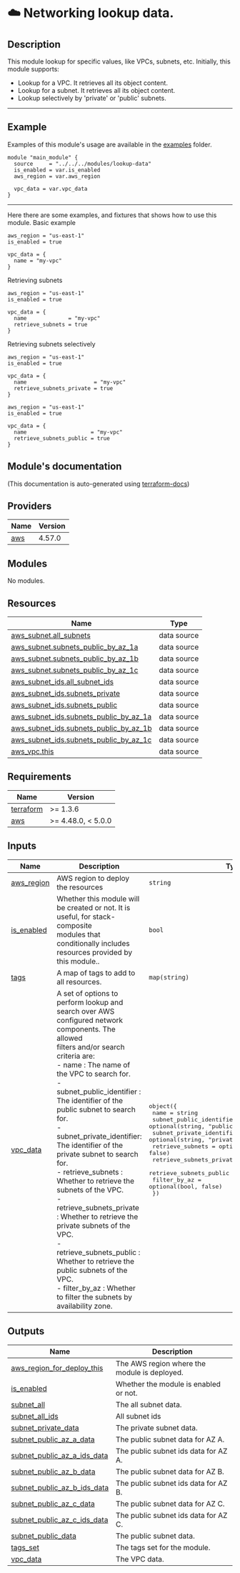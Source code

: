 <!-- BEGIN_TF_DOCS -->
# ☁️ Networking lookup data.
## Description

This module lookup for specific values, like VPCs, subnets, etc. Initially, this module supports:
- Lookup for a VPC. It retrieves all its object content.
- Lookup for a subnet. It retrieves all its object content.
- Lookup selectively by 'private' or 'public' subnets.

---
## Example
Examples of this module's usage are available in the [examples](./examples) folder.

```hcl
module "main_module" {
  source     = "../../../modules/lookup-data"
  is_enabled = var.is_enabled
  aws_region = var.aws_region

  vpc_data = var.vpc_data
}
```
---

Here there are some examples, and fixtures that shows how to use this module.
Basic example
```hcl
aws_region = "us-east-1"
is_enabled = true

vpc_data = {
  name = "my-vpc"
}
```

Retrieving subnets
```hcl
aws_region = "us-east-1"
is_enabled = true

vpc_data = {
  name             = "my-vpc"
  retrieve_subnets = true
}
```

Retrieving subnets selectively
```hcl
aws_region = "us-east-1"
is_enabled = true

vpc_data = {
  name                     = "my-vpc"
  retrieve_subnets_private = true
}
```

```hcl
aws_region = "us-east-1"
is_enabled = true

vpc_data = {
  name                    = "my-vpc"
  retrieve_subnets_public = true
}
```

## Module's documentation
(This documentation is auto-generated using [terraform-docs](https://terraform-docs.io))
## Providers

| Name | Version |
|------|---------|
| <a name="provider_aws"></a> [aws](#provider\_aws) | 4.57.0 |

## Modules

No modules.

## Resources

| Name | Type |
|------|------|
| [aws_subnet.all_subnets](https://registry.terraform.io/providers/hashicorp/aws/latest/docs/data-sources/subnet) | data source |
| [aws_subnet.subnets_public_by_az_1a](https://registry.terraform.io/providers/hashicorp/aws/latest/docs/data-sources/subnet) | data source |
| [aws_subnet.subnets_public_by_az_1b](https://registry.terraform.io/providers/hashicorp/aws/latest/docs/data-sources/subnet) | data source |
| [aws_subnet.subnets_public_by_az_1c](https://registry.terraform.io/providers/hashicorp/aws/latest/docs/data-sources/subnet) | data source |
| [aws_subnet_ids.all_subnet_ids](https://registry.terraform.io/providers/hashicorp/aws/latest/docs/data-sources/subnet_ids) | data source |
| [aws_subnet_ids.subnets_private](https://registry.terraform.io/providers/hashicorp/aws/latest/docs/data-sources/subnet_ids) | data source |
| [aws_subnet_ids.subnets_public](https://registry.terraform.io/providers/hashicorp/aws/latest/docs/data-sources/subnet_ids) | data source |
| [aws_subnet_ids.subnets_public_by_az_1a](https://registry.terraform.io/providers/hashicorp/aws/latest/docs/data-sources/subnet_ids) | data source |
| [aws_subnet_ids.subnets_public_by_az_1b](https://registry.terraform.io/providers/hashicorp/aws/latest/docs/data-sources/subnet_ids) | data source |
| [aws_subnet_ids.subnets_public_by_az_1c](https://registry.terraform.io/providers/hashicorp/aws/latest/docs/data-sources/subnet_ids) | data source |
| [aws_vpc.this](https://registry.terraform.io/providers/hashicorp/aws/latest/docs/data-sources/vpc) | data source |

## Requirements

| Name | Version |
|------|---------|
| <a name="requirement_terraform"></a> [terraform](#requirement\_terraform) | >= 1.3.6 |
| <a name="requirement_aws"></a> [aws](#requirement\_aws) | >= 4.48.0, < 5.0.0 |

## Inputs

| Name | Description | Type | Default | Required |
|------|-------------|------|---------|:--------:|
| <a name="input_aws_region"></a> [aws\_region](#input\_aws\_region) | AWS region to deploy the resources | `string` | n/a | yes |
| <a name="input_is_enabled"></a> [is\_enabled](#input\_is\_enabled) | Whether this module will be created or not. It is useful, for stack-composite<br>modules that conditionally includes resources provided by this module.. | `bool` | n/a | yes |
| <a name="input_tags"></a> [tags](#input\_tags) | A map of tags to add to all resources. | `map(string)` | `{}` | no |
| <a name="input_vpc_data"></a> [vpc\_data](#input\_vpc\_data) | A set of options to perform lookup and search over AWS configured network components. The allowed<br>filters and/or search criteria are:<br>  - name                     : The name of the VPC to search for.<br>  - subnet\_public\_identifier : The identifier of the public subnet to search for.<br>  - subnet\_private\_identifier: The identifier of the private subnet to search for.<br>  - retrieve\_subnets         : Whether to retrieve the subnets of the VPC.<br>  - retrieve\_subnets\_private : Whether to retrieve the private subnets of the VPC.<br>  - retrieve\_subnets\_public  : Whether to retrieve the public subnets of the VPC.<br>  - filter\_by\_az             : Whether to filter the subnets by availability zone. | <pre>object({<br>    name                      = string<br>    subnet_public_identifier  = optional(string, "public")<br>    subnet_private_identifier = optional(string, "private")<br>    retrieve_subnets          = optional(bool, false)<br>    retrieve_subnets_private  = optional(bool, false)<br>    retrieve_subnets_public   = optional(bool, false)<br>    filter_by_az              = optional(bool, false)<br>  })</pre> | `null` | no |

## Outputs

| Name | Description |
|------|-------------|
| <a name="output_aws_region_for_deploy_this"></a> [aws\_region\_for\_deploy\_this](#output\_aws\_region\_for\_deploy\_this) | The AWS region where the module is deployed. |
| <a name="output_is_enabled"></a> [is\_enabled](#output\_is\_enabled) | Whether the module is enabled or not. |
| <a name="output_subnet_all"></a> [subnet\_all](#output\_subnet\_all) | The all subnet data. |
| <a name="output_subnet_all_ids"></a> [subnet\_all\_ids](#output\_subnet\_all\_ids) | All subnet ids |
| <a name="output_subnet_private_data"></a> [subnet\_private\_data](#output\_subnet\_private\_data) | The private subnet data. |
| <a name="output_subnet_public_az_a_data"></a> [subnet\_public\_az\_a\_data](#output\_subnet\_public\_az\_a\_data) | The public subnet data for AZ A. |
| <a name="output_subnet_public_az_a_ids_data"></a> [subnet\_public\_az\_a\_ids\_data](#output\_subnet\_public\_az\_a\_ids\_data) | The public subnet ids data for AZ A. |
| <a name="output_subnet_public_az_b_data"></a> [subnet\_public\_az\_b\_data](#output\_subnet\_public\_az\_b\_data) | The public subnet data for AZ B. |
| <a name="output_subnet_public_az_b_ids_data"></a> [subnet\_public\_az\_b\_ids\_data](#output\_subnet\_public\_az\_b\_ids\_data) | The public subnet ids data for AZ B. |
| <a name="output_subnet_public_az_c_data"></a> [subnet\_public\_az\_c\_data](#output\_subnet\_public\_az\_c\_data) | The public subnet data for AZ C. |
| <a name="output_subnet_public_az_c_ids_data"></a> [subnet\_public\_az\_c\_ids\_data](#output\_subnet\_public\_az\_c\_ids\_data) | The public subnet ids data for AZ C. |
| <a name="output_subnet_public_data"></a> [subnet\_public\_data](#output\_subnet\_public\_data) | The public subnet data. |
| <a name="output_tags_set"></a> [tags\_set](#output\_tags\_set) | The tags set for the module. |
| <a name="output_vpc_data"></a> [vpc\_data](#output\_vpc\_data) | The VPC data. |
<!-- END_TF_DOCS -->
